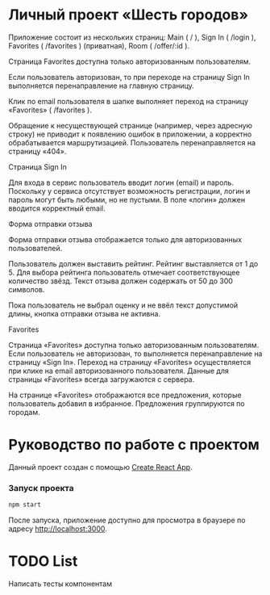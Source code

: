 # Личный проект «Шесть городов»

Приложение состоит из нескольких страниц: Main ( / ), Sign In ( /login ), Favorites
( /favorites ) (приватная), Room ( /offer/:id ).

Страница Favorites доступна только авторизованным пользователям.

Если пользователь авторизован, то при переходе на страницу Sign In выполняется
перенаправление на главную страницу.

Клик по email пользователя в шапке выполняет переход на страницу «Favorites»
( /favorites ).

Обращение к несуществующей странице (например, через адресную строку) не приводит
к появлению ошибок в приложении, а корректно обрабатывается маршрутизацией.
Пользователь перенаправляется на страницу «404».

Страница Sign In

Для входа в сервис пользователь вводит логин (email) и пароль. Поскольку у сервиса
отсутствует возможность регистрации, логин и пароль могут быть любыми, но не пустыми.
В поле «логин» должен вводится корректный email.

Форма отправки отзыва

Форма отправки отзыва отображается только для авторизованных пользователей.

Пользователь должен выставить рейтинг. Рейтинг выставляется от 1 до 5.
Для выбора рейтинга пользователь отмечает соответствующее количество звёзд.
Текст отзыва должен содержать от 50 до 300 символов.

Пока пользователь не выбрал оценку и не ввёл текст допустимой длины, кнопка отправки
отзыва не активна.

Favorites

Страница «Favorites» доступна только авторизованным пользователям. Если пользователь
не авторизован, то выполняется перенаправление на страницу «Sign In».
Переход на страницу «Favorites» осуществляется при клике на email авторизованного
пользователя.
Данные для страницы «Favorites» всегда загружаются с сервера.

На странице «Favorites» отображаются все предложения, которые пользователь добавил
в избранное. Предложения группируются по городам.


# Руководство по работе с проектом

Данный проект создан с помощью [Create React App](https://github.com/facebook/create-react-app).



### Запуск проекта

```bash
npm start
```

После запуска, приложение доступно для просмотра в браузере по адресу [http://localhost:3000](http://localhost:3000).

# TODO List

Написать тесты компонентам

